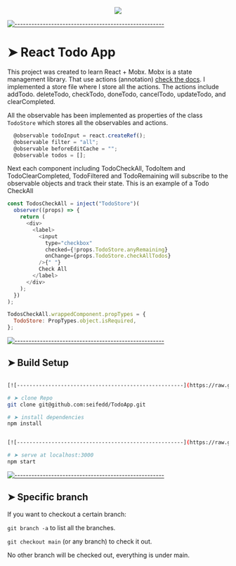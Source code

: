 <!-- ⚠️ This README has been generated from the file(s) "blueprint.md" ⚠️-->
<p align= "center"> 
<img src="https://github.com/seifedd/TodoApp/assets/21162602/40631b91-421e-4e10-bd9e-6b3058f6beb2" />
</p>


[![-----------------------------------------------------](https://raw.githubusercontent.com/andreasbm/readme/master/assets/lines/colored.png)](#react-todo-app)


# ➤ React Todo App

This project was created to learn React + Mobx. 
Mobx is a state management library. That use actions (annotation) [check the docs](https://mobx.js.org/actions.html). I implemented a store file where I store all the actions.
The actions include addTodo. deleteTodo, checkTodo, doneTodo, cancelTodo, updateTodo, and clearCompleted.

All the observable has been implemented as properties of the class `TodoStore` which stores all the observables and actions.

```js
  @observable todoInput = react.createRef();
  @observable filter = "all";
  @observable beforeEditCache = "";
  @observable todos = [];

```

Next each component including TodoCheckAll, TodoItem and TodoClearCompleted, TodoFiltered and TodoRemaining will subscribe to the observable objects and track their state.
This is an example of a Todo CheckAll

```js
const TodosCheckAll = inject("TodoStore")(
  observer((props) => {
    return (
      <div>
        <label>
          <input
            type="checkbox"
            checked={!props.TodoStore.anyRemaining}
            onChange={props.TodoStore.checkAllTodos}
          />{" "}
          Check All
        </label>
      </div>
    );
  })
);

TodosCheckAll.wrappedComponent.propTypes = {
  TodoStore: PropTypes.object.isRequired,
};
```

[![-----------------------------------------------------](https://raw.githubusercontent.com/andreasbm/readme/master/assets/lines/colored.png)](#build-setup)

## ➤ Build Setup

```bash

[![-----------------------------------------------------](https://raw.githubusercontent.com/andreasbm/readme/master/assets/lines/colored.png)](#install-dependencies)

# ➤ clone Repo
git clone git@github.com:seifedd/TodoApp.git

# ➤ install dependencies
npm install


[![-----------------------------------------------------](https://raw.githubusercontent.com/andreasbm/readme/master/assets/lines/colored.png)](#serve-at-localhost3000)

# ➤ serve at localhost:3000
npm start
```

[![-----------------------------------------------------](https://raw.githubusercontent.com/andreasbm/readme/master/assets/lines/colored.png)](#specific-branch)

## ➤ Specific branch

If you want to checkout a certain branch:

`git branch -a` to list all the branches.

`git checkout main` (or any branch) to check it out.

No other branch will be checked out, everything is under main.

